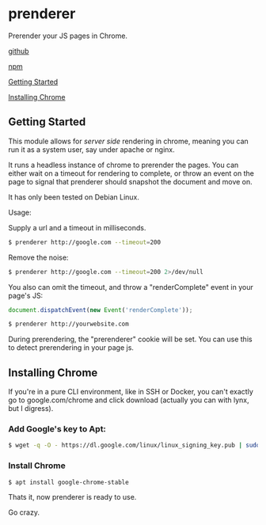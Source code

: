 # prenderer

Prerender your JS pages in Chrome.

[github](https://github.com/seanmorris/prenderer)

[npm](https://www.npmjs.com/package/prenderer)

[Getting Started](#getting-started)

[Installing Chrome](#installing-chrome)

## Getting Started

This module allows for *server side* rendering in chrome, meaning you can run it as a system user, say under apache or nginx.

It runs a headless instance of chrome to prerender the pages. You can either wait on a timeout for rendering to complete, or throw an event on the page to signal that prenderer should snapshot the document and move on.

It has only been tested on Debian Linux.

Usage:

Supply a url and a timeout in milliseconds.


```sh
$ prenderer http://google.com --timeout=200
```

Remove the noise:


```sh
$ prenderer http://google.com --timeout=200 2>/dev/null
```

You also can omit the timeout, and throw a "renderComplete" event in your page's JS:

```js
document.dispatchEvent(new Event('renderComplete'));
```

```sh
$ prenderer http://yourwebsite.com
```

During prerendering, the "prerenderer" cookie will be set. You can use this to detect prerendering in your page js.

## Installing Chrome

If you're in a pure CLI environment, like in SSH or Docker, you can't exactly go to google.com/chrome and click download (actually you can with lynx, but I digress).

### Add Google's key to Apt:

```sh
$ wget -q -O - https://dl.google.com/linux/linux_signing_key.pub | sudo apt-key add -
```

### Install Chrome

```sh
$ apt install google-chrome-stable
```

Thats it, now prenderer is ready to use.

Go crazy.